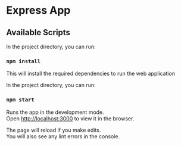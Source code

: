 # Express App



## Available Scripts
In the project directory, you can run:
### `npm install` 
This will install the required dependencies to run the web application

In the project directory, you can run:

### `npm start`

Runs the app in the development mode.<br />
Open [http://localhost:3000](http://localhost:3000) to view it in the browser.

The page will reload if you make edits.<br />
You will also see any lint errors in the console.

